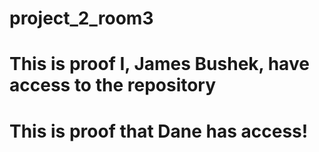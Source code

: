 # project_2_room3

# This is proof I, James Bushek, have access to the repository

# This is proof that Dane has access!